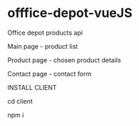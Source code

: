 # offfice-depot-vueJS

Office depot products api

Main page - product list

Product page - chosen product details

Contact page - contact form

INSTALL CLIENT

cd client

npm i
